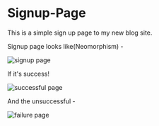 # Signup-Page
This is a simple sign up page to my new blog site.

Signup page looks like(Neomorphism) - 

![signup page](https://user-images.githubusercontent.com/102306180/209567794-3f317a56-6aa6-4072-86b9-8eba2de89425.png)

If it's success!

![successful page](https://user-images.githubusercontent.com/102306180/209567827-83ec386f-e305-42e6-b0f0-f44cc014ecd9.png)

And the unsuccessful - 

![failure page](https://user-images.githubusercontent.com/102306180/209567965-339f0182-7bc6-42d3-be4a-3ee7aa27b041.png)
